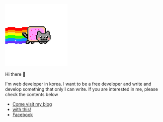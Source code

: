 ![screenshots](https://github.com/Vallista/Vallista/blob/main/screenshots/1.gif?raw=true)

Hi there 👋

I'm web developer in korea. I want to be a free developer and write and develop something that only I can write. If you are interested in me, please check the contents below

- [Come visit my blog](https://vallista.kr)
- [with this!](https://vallista.tistory.com)
- [Facebook](https://www.facebook.com/gwangwhi.ma)

<!--
**Vallista/Vallista** is a ✨ _special_ ✨ repository because its `README.md` (this file) appears on your GitHub profile.

Here are some ideas to get you started:

- 🔭 I’m currently working on ...
- 🌱 I’m currently learning ...
- 👯 I’m looking to collaborate on ...
- 🤔 I’m looking for help with ...
- 💬 Ask me about ...
- 📫 How to reach me: ...
- 😄 Pronouns: ...
- ⚡ Fun fact: ...
-->
